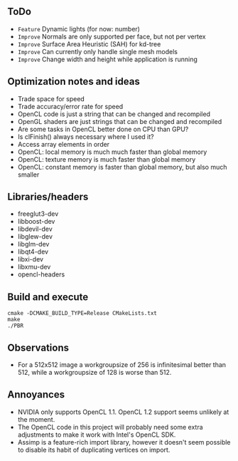 ## ToDo

* `Feature` Dynamic lights (for now: number)
* `Improve` Normals are only supported per face, but not per vertex
* `Improve` Surface Area Heuristic (SAH) for kd-tree
* `Improve` Can currently only handle single mesh models
* `Improve` Change width and height while application is running


## Optimization notes and ideas

* Trade space for speed
* Trade accuracy/error rate for speed
* OpenCL code is just a string that can be changed and recompiled
* OpenGL shaders are just strings that can be changed and recompiled
* Are some tasks in OpenCL better done on CPU than GPU?
* Is clFinish() always necessary where I used it?
* Access array elements in order
* OpenCL: local memory is much much faster than global memory
* OpenCL: texture memory is much faster than global memory
* OpenCL: constant memory is faster than global memory, but also much smaller


## Libraries/headers

* freeglut3-dev
* libboost-dev
* libdevil-dev
* libglew-dev
* libglm-dev
* libqt4-dev
* libxi-dev
* libxmu-dev
* opencl-headers


## Build and execute

    cmake -DCMAKE_BUILD_TYPE=Release CMakeLists.txt
    make
    ./PBR


## Observations

* For a 512x512 image a workgroupsize of 256 is infinitesimal better than 512, while a workgroupsize of 128 is worse than 512.


## Annoyances

* NVIDIA only supports OpenCL 1.1. OpenCL 1.2 support seems unlikely at the moment.
* The OpenCL code in this project will probably need some extra adjustments to make it work with Intel's OpenCL SDK.
* Assimp is a feature-rich import library, however it doesn't seem possible to disable its habit of duplicating vertices on import.
